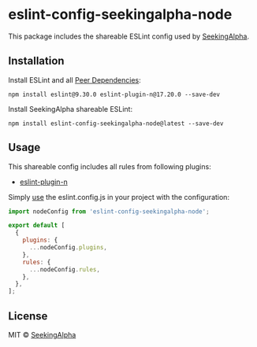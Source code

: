 # eslint-config-seekingalpha-node

This package includes the shareable ESLint config used by [SeekingAlpha](https://seekingalpha.com/).

## Installation

Install ESLint and all [Peer Dependencies](https://nodejs.org/en/blog/npm/peer-dependencies/):

    npm install eslint@9.30.0 eslint-plugin-n@17.20.0 --save-dev

Install SeekingAlpha shareable ESLint:

    npm install eslint-config-seekingalpha-node@latest --save-dev

## Usage

This shareable config includes all rules from following plugins:

- [eslint-plugin-n](https://github.com/eslint-community/eslint-plugin-n)

Simply [use](https://eslint.org/docs/latest/extend/shareable-configs) the eslint.config.js in your project with the configuration:

```javascript
import nodeConfig from 'eslint-config-seekingalpha-node';

export default [
  {
    plugins: {
      ...nodeConfig.plugins,
    },
    rules: {
      ...nodeConfig.rules,
    },
  },
];
```

## License

MIT © [SeekingAlpha](https://seekingalpha.com/)
